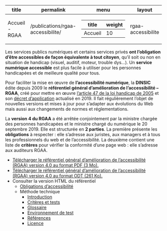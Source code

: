 

<!-- table pour organisation des pages en fonction de la valeur de weight -->

  <div id="readme" class="Box-body readme blob js-code-block-container p-5 p-xl-6 gist-border-0">
    <article class="markdown-body entry-content container-lg" itemprop="text"><table data-table-type="yaml-metadata">
  <thead>
  <tr>
  <th>title</th>
  <th>permalink</th>
  <th>menu</th>
  <th>layout</th>
  </tr>
  </thead>
  <tbody>
  <tr>
  <td><div>Accueil - RGAA</div></td>
  <td><div>/publications/rgaa-accessibilite/</div></td>
  <td><div><table>
  <thead>
  <tr>
  <th>title</th>
  <th>weight</th>
  </tr>
  </thead>
  <tbody>
  <tr>
  <td><div>Accueil</div></td>
  <td><div>10</div></td>
  </tr>
  </tbody>
</table>
</div></td>
  <td><div>rgaa-accessibilite</div></td>
  </tr>
  </tbody>
</table>

<!-- début du texte pour page RGAA -->

<p>Les services publics numériques et certains services privés <strong>ont l’obligation d’être accessibles de façon équivalente à tout citoyen</strong>, qu’il soit ou non en situation de handicap (visuel, auditif, moteur, trouble dys…). Un <strong>service numérique accessible</strong> est plus facile à utiliser pour les personnes handicapées et de meilleure qualité pour tous.</p>
<p>Pour faciliter la mise en œuvre de <strong>l’accessibilité numérique</strong>, la <strong>DINSIC</strong> édite depuis 2009 le <strong>référentiel général d’amélioration de l’accessibilité – RGAA</strong>, créé pour mettre en œuvre <a href="https://www.legifrance.gouv.fr/affichTexteArticle.do?idArticle=LEGIARTI000037388867&amp;cidTexte=LEGITEXT000006051257" rel="nofollow">l’article 47 de la loi handicap de 2005</a> et son <a href="https://www.legifrance.gouv.fr/affichTexte.do?cidTexte=JORFTEXT000038811937" rel="nofollow">décret d’application</a> actualisé en 2019. Il fait régulièrement l’objet de nouvelles versions et mises à jour pour s’adapter aux évolutions du Web mais aussi aux changements de normes et réglementations.</p>
<p>La <strong>version 4 du RGAA</strong> a été arrêtée conjointement par la ministre chargée des personnes handicapées et le ministre chargé du numérique le 20 septembre 2019. Elle est structurée en <strong>2 parties</strong>. La première présente les <strong>obligations</strong> à respecter : elle s’adresse aux juristes, aux managers et à tous les professionnels du web et de l’accessibilité. La deuxième contient une liste de <strong>critères</strong> pour vérifier la conformité d’une page web : elle s’adresse aux auditeurs RGAA.</p>
<ul>
<li><a href="RGAA-v4.0.pdf" rel="nofollow">Télécharger le référentiel général d’amélioration de l’accessibilité (RGAA) version 4.0 au format PDF (3 Mo).</a></li>
<li><a href="RGAA-v4.0.odt" rel="nofollow">Télécharger le référentiel général d’amélioration de l’accessibilité (RGAA) version 4.0 au format ODT (261 Ko).</a></li>
<li>Consulter la version HTML du référentiel
<ul>
 <!-- Mise à jours des href sur paths de numerique.gouv.fr à mettre -->
<li><a href="obligations.md">Obligations d’accessibilité</a></li>
<li>Méthode technique
<ul>
<li><a href="obligations.md">Introduction</a></li>
<li><a href="criteres.html">Critères et tests</a></li>
<li><a href="">Glossaire</a></li>
<li><a href="">Environnement de test</a></li>
<li><a href="">Références</a></li>
<li><a href="">Licence</a></li>
</ul>
</li>
</ul>
</li>
</ul>
</article>
  </div>

